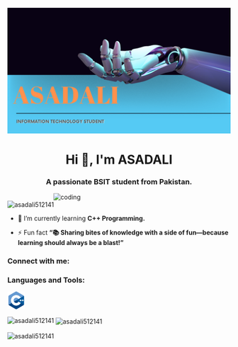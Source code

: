 ![logo](https://github.com/asadali512141/asadali512141/blob/main/pic.png) 
<h1 align="center">Hi 👋, I'm ASADALI</h1>
<h3 align="center">A passionate BSIT student from Pakistan.</h3>

<img align="right" alt="coding" width="400" src="https://user-images.githubusercontent.com/55389276/140866485-8fb1c876-9a8f-4d6a-98dc-08c4981eaf70.gif">

<p align="left"> <img src="https://komarev.com/ghpvc/?username=asadali512141&label=Profile%20views&color=0e75b6&style=flat" alt="asadali512141" /> </p>

- 🌱 I’m currently learning **C++ Programming.**

- ⚡ Fun fact **“📚 Sharing bites of knowledge with a side of fun—because learning should always be a blast!”**

<h3 align="left">Connect with me:</h3>
<p align="left">
</p>

<h3 align="left">Languages and Tools:</h3>
<p align="left"> <a href="https://www.w3schools.com/cpp/" target="_blank" rel="noreferrer"> <img src="https://raw.githubusercontent.com/devicons/devicon/master/icons/cplusplus/cplusplus-original.svg" alt="cplusplus" width="40" height="40"/> </a> </p>

<p><img align="left" src="https://github-readme-stats.vercel.app/api/top-langs?username=asadali512141&show_icons=true&locale=en&layout=compact" alt="asadali512141" /></p>

<p>&nbsp;<img align="center" src="https://github-readme-stats.vercel.app/api?username=asadali512141&show_icons=true&locale=en" alt="asadali512141" /></p>

<p><img align="center" src="https://github-readme-streak-stats.herokuapp.com/?user=asadali512141&" alt="asadali512141" /></p>
